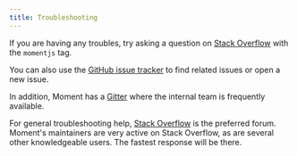 ```yaml
---
title: Troubleshooting
---
```



If you are having any troubles, try asking a question on [Stack Overflow](http://stackoverflow.com/questions/tagged/momentjs) with the `momentjs` tag.

You can also use the [GitHub issue tracker](https://github.com/moment/moment/issues) to find related issues or open a new issue.

In addition, Moment has a [Gitter](https://gitter.im/moment/moment) where the internal team is frequently available.

For general troubleshooting help, [Stack Overflow](http://stackoverflow.com/questions/tagged/momentjs) is the preferred forum. 
Moment's maintainers are very active on Stack Overflow, as are several other knowledgeable users. The fastest response will be there.